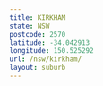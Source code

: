 ```yaml
---
title: KIRKHAM
state: NSW
postcode: 2570
latitude: -34.042913
longitude: 150.525292
url: /nsw/kirkham/
layout: suburb
---
```

